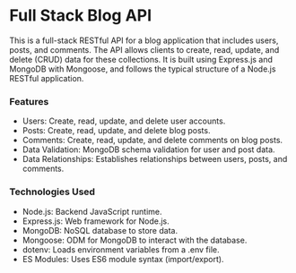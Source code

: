 # Full Stack Blog API

This is a full-stack RESTful API for a blog application that includes users, posts, and comments. 
The API allows clients to create, read, update, and delete (CRUD) data for these collections. 
It is built using Express.js and MongoDB with Mongoose, and follows the typical structure of a Node.js RESTful application.

### Features
* Users: Create, read, update, and delete user accounts.
* Posts: Create, read, update, and delete blog posts.
* Comments: Create, read, update, and delete comments on blog posts.
* Data Validation: MongoDB schema validation for user and post data.
* Data Relationships: Establishes relationships between users, posts, and comments.

### Technologies Used

* Node.js: Backend JavaScript runtime.
* Express.js: Web framework for Node.js.
* MongoDB: NoSQL database to store data.
* Mongoose: ODM for MongoDB to interact with the database.
* dotenv: Loads environment variables from a .env file.
* ES Modules: Uses ES6 module syntax (import/export).
